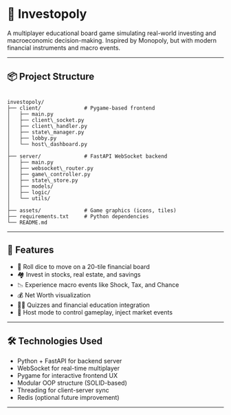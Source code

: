 # 🎲 Investopoly

A multiplayer educational board game simulating real-world investing and macroeconomic decision-making. Inspired by Monopoly, but with modern financial instruments and macro events.

---

## 📦 Project Structure

```

investopoly/
├── client/              # Pygame-based frontend
│   ├── main.py
│   ├── client\_socket.py
│   ├── client\_handler.py
│   ├── state\_manager.py
│   ├── lobby.py
│   └── host\_dashboard.py
│
├── server/              # FastAPI WebSocket backend
│   ├── main.py
│   ├── websocket\_router.py
│   ├── game\_controller.py
│   ├── state\_store.py
│   ├── models/
│   ├── logic/
│   └── utils/
│
├── assets/              # Game graphics (icons, tiles)
├── requirements.txt     # Python dependencies
└── README.md

````

---

## 🚀 Features

- 🎯 Roll dice to move on a 20-tile financial board
- 🏘️ Invest in stocks, real estate, and savings
- 📉 Experience macro events like Shock, Tax, and Chance
- 💰 Net Worth visualization
- 🧑‍🏫 Quizzes and financial education integration
- 🧠 Host mode to control gameplay, inject market events

---

## 🛠 Technologies Used

- Python + FastAPI for backend server
- WebSocket for real-time multiplayer
- Pygame for interactive frontend UX
- Modular OOP structure (SOLID-based)
- Threading for client-server sync
- Redis (optional future improvement)

---

<!-- ## 🧪 How to Run (Local)

### 1. Backend

```bash
cd server
pip install fastapi uvicorn
uvicorn main:app --reload
````

### 2. Frontend (Client)

```bash
cd client
pip install pygame websocket-client
python main.py
``` -->
